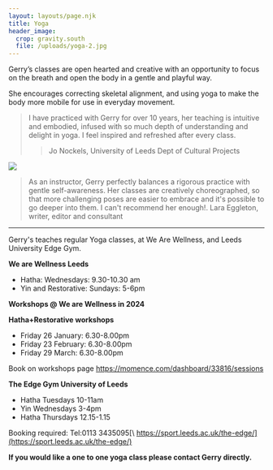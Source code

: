 ```yaml
---
layout: layouts/page.njk
title: Yoga
header_image:
  crop: gravity.south
  file: /uploads/yoga-2.jpg
---
```

Gerry’s classes are open hearted and creative with an opportunity to focus on the breath and open the body in a gentle and playful way.

She encourages correcting skeletal alignment, and using yoga to make the body more mobile for use in everyday movement.

> I have practiced with Gerry for over 10 years, her teaching is intuitive and embodied, infused with so much depth of understanding and delight in yoga. I feel inspired and refreshed after every class.
>
> > Jo Nockels, University of Leeds Dept of Cultural Projects

![](/uploads/yoga-3.jpg)

> As an instructor, Gerry perfectly balances a rigorous practice with gentle self-awareness. Her classes are creatively choreographed, so that more challenging poses are easier to embrace and it's possible to go deeper into them. I can't recommend her enough!.  Lara Eggleton, writer, editor and consultant

- - -

Gerry's teaches regular Yoga classes, at We Are Wellness, and Leeds University Edge Gym. 

**We are Wellness Leeds**  

* Hatha: Wednesdays: 9.30-10.30 am 
* Yin and Restorative: Sundays: 5-6pm

**Workshops @ We are Wellness in 2024**

**Hatha+Restorative workshops**

* Friday 26 January: 6.30-8.00pm
* Friday 23 February: 6.30-8.00pm
* Friday 29 March:  6.30-8.00pm

Book on workshops page <https://momence.com/dashboard/33816/sessions>

**The Edge Gym University of Leeds**

* Hatha Tuesdays 10-11am
* Yin Wednesdays 3-4pm
* Hatha Thursdays 12.15-1.15 

Booking required: Tel:0113 3435095[\    https://sport.leeds.ac.uk/the-edge/](https://sport.leeds.ac.uk/the-edge/)

**If you would like a one to one yoga class please contact Gerry directly.**